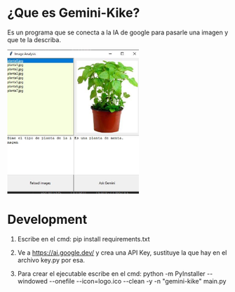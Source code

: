 # ¿Que es Gemini-Kike?

Es un programa que se conecta a la IA de google para pasarle una imagen y que te la describa.

<img src="docs/image1.JPG" width="300" />

# Development

1. Escribe en el cmd: pip install requirements.txt

2. Ve a https://ai.google.dev/ y crea una API Key, sustituye la que hay en el archivo key.py por esa.

3. Para crear el ejecutable escribe en el cmd: 
python -m PyInstaller --windowed --onefile --icon=logo.ico --clean -y -n "gemini-kike" main.py

